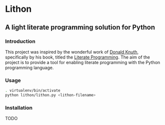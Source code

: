 # Lithon #

## A light literate programming solution for Python #

### Introduction

This project was inspired by the wonderful work of [Donald Knuth](), specifically by his book, titled the [Literate Programming](). The aim of the project is to provide a tool for enabling literate programming with the Python programming language.

### Usage

```bash
. virtualenv/bin/activate
python lithon/lithon.py <lithon-filename>
```

### Installation

TODO
